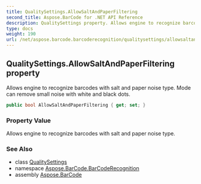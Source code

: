 ```yaml
---
title: QualitySettings.AllowSaltAndPaperFiltering
second_title: Aspose.BarCode for .NET API Reference
description: QualitySettings property. Allows engine to recognize barcodes with salt and paper noise type. Mode can remove small noise with white and black dots
type: docs
weight: 190
url: /net/aspose.barcode.barcoderecognition/qualitysettings/allowsaltandpaperfiltering/
---
```

## QualitySettings.AllowSaltAndPaperFiltering property

Allows engine to recognize barcodes with salt and paper noise type. Mode can remove small noise with white and black dots.

```csharp
public bool AllowSaltAndPaperFiltering { get; set; }
```

### Property Value

Allows engine to recognize barcodes with salt and paper noise type.

### See Also

* class [QualitySettings](../)
* namespace [Aspose.BarCode.BarCodeRecognition](../../qualitysettings/)
* assembly [Aspose.BarCode](../../../)



